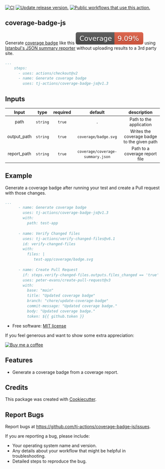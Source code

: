 [![CI](https://github.com/tj-actions/coverage-badge-js/actions/workflows/test.yml/badge.svg)](https://github.com/tj-actions/coverage-badge-js/actions/workflows/test.yml) [![Update release version.](https://github.com/tj-actions/coverage-badge-js/actions/workflows/sync-release-version.yml/badge.svg)](https://github.com/tj-actions/coverage-badge-js/actions/workflows/sync-release-version.yml) [![Public workflows that use this action.](https://img.shields.io/endpoint?url=https%3A%2F%2Fapi-tj-actions1.vercel.app%2Fapi%2Fgithub-actions%2Fused-by%3Faction%3Dtj-actions%2Fcoverage-badge-js%26badge%3Dtrue)](https://github.com/search?o=desc\&q=tj-actions+coverage-badge-js+path%3A.github%2Fworkflows+language%3AYAML\&s=\&type=Code)

## coverage-badge-js

Generate [coverage badge](https://www.npmjs.com/package/make-coverage-badge) like this ![coverage badge](./test-app/coverage/badge.svg) using [Istanbul's JSON summary reporter](https://github.com/istanbuljs/nyc) without uploading results to a 3rd party site.

```yaml
...
    steps:
      - uses: actions/checkout@v2
      - name: Generate coverage badge
        uses: tj-actions/coverage-badge-js@v1.3
```

## Inputs

|   Input       |    type    |  required      |  default                              |  description  |
|:-------------:|:-----------:|:-------------:|:-------------------------------------:|:-------------:|
| path          |  `string`    |    `true`    |          `.`                          | Path to the application                      |
| output_path   |  `string`    |    `true`    |     `coverage/badge.svg`              | Writes the coverage badge to the given path  |
| report_path   |  `string`    |    `true`    |     `coverage/coverage-summary.json`  | Path to a coverage report file               |

## Example

Generate a coverage badge after running your test and create a Pull request with those changes.

```yaml
...
      - name: Generate coverage badge
        uses: tj-actions/coverage-badge-js@v1.3
        with:
          path: test-app

      - name: Verify Changed files
        uses: tj-actions/verify-changed-files@v6.1
        id: verify-changed-files
        with:
          files: |
             test-app/coverage/badge.svg

      - name: Create Pull Request
        if: steps.verify-changed-files.outputs.files_changed == 'true'
        uses: peter-evans/create-pull-request@v3
        with:
          base: "main"
          title: "Updated coverage badge"
          branch: "chore/update-coverage-badge"
          commit-message: "Updated coverage badge."
          body: "Updated coverage badge."
          token: ${{ github.token }}

```

*   Free software: [MIT license](LICENSE)

If you feel generous and want to show some extra appreciation:

[![Buy me a coffee][buymeacoffee-shield]][buymeacoffee]

[buymeacoffee]: https://www.buymeacoffee.com/jackton1

[buymeacoffee-shield]: https://www.buymeacoffee.com/assets/img/custom_images/orange_img.png

## Features

*   Generate a coverage badge from a coverage report.

## Credits

This package was created with [Cookiecutter](https://github.com/cookiecutter/cookiecutter).

## Report Bugs

Report bugs at https://github.com/tj-actions/coverage-badge-js/issues.

If you are reporting a bug, please include:

*   Your operating system name and version.
*   Any details about your workflow that might be helpful in troubleshooting.
*   Detailed steps to reproduce the bug.
